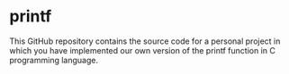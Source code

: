 # printf
This GitHub repository contains the source code for a personal project in which you have implemented our own version of the printf function in C programming language.
